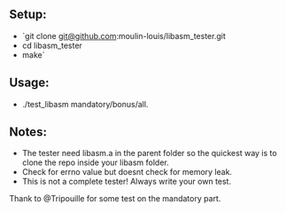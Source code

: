 ## Setup: 
- `git clone git@github.com:moulin-louis/libasm_tester.git
- cd libasm_tester
- make`
## Usage: 
- ./test_libasm mandatory/bonus/all.
## Notes:
- The tester need libasm.a in the parent folder so the quickest way is to clone the repo inside your libasm folder.
- Check for errno value but doesnt check for memory leak.
- This is not a complete tester! Always write your own test.

Thank to @Tripouille for some test on the mandatory part.
